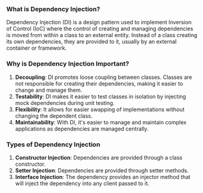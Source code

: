 ### What is Dependency Injection?

Dependency Injection (DI) is a design pattern used to implement Inversion of Control (IoC) where the control of creating and managing dependencies is moved from within a class to an external entity. Instead of a class creating its own dependencies, they are provided to it, usually by an external container or framework.

### Why is Dependency Injection Important?

1. **Decoupling**: DI promotes loose coupling between classes. Classes are not responsible for creating their dependencies, making it easier to change and manage them.
2. **Testability**: DI makes it easier to test classes in isolation by injecting mock dependencies during unit testing.
3. **Flexibility**: It allows for easier swapping of implementations without changing the dependent class.
4. **Maintainability**: With DI, it's easier to manage and maintain complex applications as dependencies are managed centrally.

### Types of Dependency Injection

1. **Constructor Injection**: Dependencies are provided through a class constructor.
2. **Setter Injection**: Dependencies are provided through setter methods.
3. **Interface Injection**: The dependency provides an injector method that will inject the dependency into any client passed to it.
